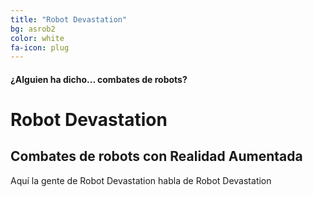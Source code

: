 ```yaml
---
title: "Robot Devastation"
bg: asrob2
color: white
fa-icon: plug
---
```


#### ¿Alguien ha dicho... combates de robots?

# Robot Devastation

## Combates de robots con Realidad Aumentada

Aquí la gente de Robot Devastation habla de Robot Devastation

